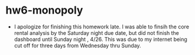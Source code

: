 # hw6-monopoly

* I apologize for finishing this homework late. I was able to finsih the core rental analysis by the Saturday night due date, but did not finish the dashboard until Sunday night , 4/26. This was due to my internet being cut off for three days from Wednesday thru Sunday.

